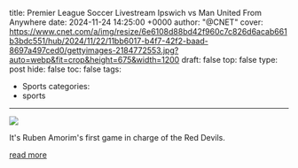 title: Premier League Soccer Livestream Ipswich vs Man United From Anywhere
date: 2024-11-24 14:25:00 +0000
author: "@CNET"
cover: https://www.cnet.com/a/img/resize/6e6108d88bd42f960c7c826d6acab661b3bdc551/hub/2024/11/22/11bb6017-b4f7-42f2-baad-8697a497ced0/gettyimages-2184772553.jpg?auto=webp&fit=crop&height=675&width=1200
draft: false
top: false
type: post
hide: false
toc: false
tags:
  - Sports
categories:
  - sports
---

![](https://www.cnet.com/a/img/resize/6e6108d88bd42f960c7c826d6acab661b3bdc551/hub/2024/11/22/11bb6017-b4f7-42f2-baad-8697a497ced0/gettyimages-2184772553.jpg?auto=webp&fit=crop&height=675&width=1200)

It's Ruben Amorim's first game in charge of the Red Devils.

[read more](https://www.cnet.com/tech/services-and-software/premier-league-soccer-livestream-ipswich-vs-man-united-from-anywhere/)
